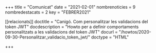 +++
title             = "Comunicat"
date	 	  	  = "2021-02-01"
nombrenoticies    = 9
nombredestacats   = 2
key 		  	  = "FEBRER2021"

[[relacionats]]
doctitle          = "Canigó. Com personalitzar les validacions del token JWT"
docdescription    = "Howto per a definir comportaments personalitzats a les validacions del token JWT"
docurl            = "/howtos/2020-09-30-Personalitzar_validacio_token_jwt/"
doctype           = "HTML"

+++
